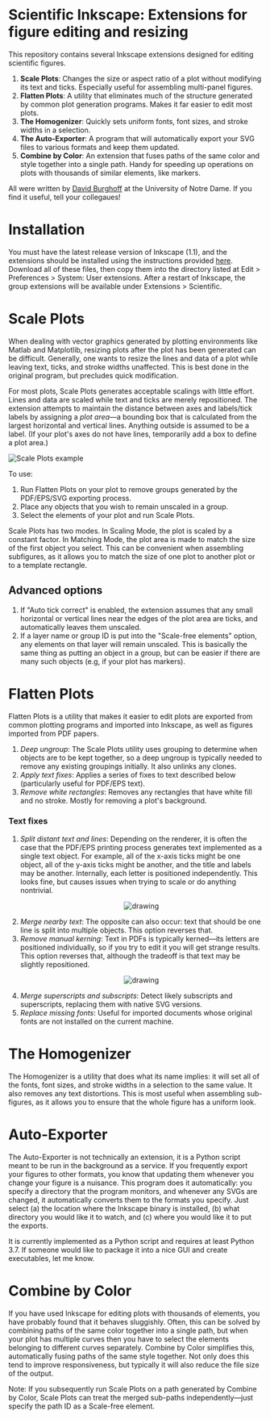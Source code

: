 # Scientific Inkscape: Extensions for figure editing and resizing
This repository contains several Inkscape extensions designed for editing scientific figures.

1. **Scale Plots**: Changes the size or aspect ratio of a plot without modifying its text and ticks. Especially useful for assembling multi-panel figures.
2. **Flatten Plots**: A utility that eliminates much of the structure generated by common plot generation programs. Makes it far easier to edit most plots.
3. **The Homogenizer**: Quickly sets uniform fonts, font sizes, and stroke widths in a selection.
4. **The Auto-Exporter**: A program that will automatically export your SVG files to various formats and keep them updated.
5. **Combine by Color**: An extension that fuses paths of the same color and style together into a single path. Handy for speeding up operations on plots with thousands of similar elements, like markers. 

All were written by [David Burghoff](https://dburghoff.com) at the University of Notre Dame. If you find it useful, tell your collegaues!

# Installation
You must have the latest release version of Inkscape (1.1), and the extensions should be installed using the instructions provided [here](https://inkscape.org/gallery/=extension/). Download all of these files, then copy them into the directory listed at Edit > Preferences > System: User extensions. After a restart of Inkscape, the group extensions will be available under Extensions > Scientific.

# Scale Plots
When dealing with vector graphics generated by plotting environments like Matlab and Matplotlib, resizing plots after the plot has been generated can be difficult. Generally, one wants to resize the lines and data of a plot while leaving text, ticks, and stroke widths unaffected. This is best done in the original program, but precludes quick modification.

For most plots, Scale Plots generates acceptable scalings with little effort. Lines and data are scaled while text and ticks are merely repositioned. The extension attempts to maintain the distance between axes and labels/tick labels by assigning a _plot area_—a bounding box that is calculated from the largest horizontal and vertical lines. Anything outside is assumed to be a label. (If your plot's axes do not have lines, temporarily add a box to define a plot area.)

![Scale Plots example](https://github.com/burghoff/Academic-Inkscape/blob/main/examples/Scale%20Plots%20example.svg)

To use:

1. Run Flatten Plots on your plot to remove groups generated by the PDF/EPS/SVG exporting process. 
2. Place any objects that you wish to remain unscaled in a group.
3. Select the elements of your plot and run Scale Plots.

Scale Plots has two modes. In Scaling Mode, the plot is scaled by a constant factor. In Matching Mode, the plot area is made to match the size of the first object you select. This can be convenient when assembling subfigures, as it allows you to match the size of one plot to another plot or to a template rectangle.
            
## Advanced options
1. If "Auto tick correct" is enabled, the extension assumes that any small horizontal or vertical lines near the edges of the plot area are ticks, and automatically leaves them unscaled.
2. If a layer name or group ID is put into the "Scale-free elements" option, any elements on that layer will remain unscaled. This is basically the same thing as putting an object in a group, but can be easier if there are many such objects (e.g, if your plot has markers).

# Flatten Plots
Flatten Plots is a utility that makes it easier to edit plots are exported from common plotting programs and imported into Inkscape, as well as figures imported from PDF papers.
1. *Deep ungroup*: The Scale Plots utility uses grouping to determine when objects are to be kept together, so a deep ungroup is typically needed to remove any existing groupings initially. It also unlinks any clones.
2. *Apply text fixes*: Applies a series of fixes to text described below (particularly useful for PDF/EPS text).
3. *Remove white rectangles*: Removes any rectangles that have white fill and no stroke. Mostly for removing a plot's background.

### Text fixes
<ol>
<li><i>Split distant text and lines</i>: Depending on the renderer, it is often the case that the PDF/EPS printing process generates text implemented as a single text object. For example, all of the x-axis ticks might be one object, all of the y-axis ticks might be another, and the title and labels may be another. Internally, each letter is positioned independently. This looks fine, but causes issues when trying to scale or do anything nontrivial.
<br><p align="center"><img src="https://github.com/burghoff/Academic-Inkscape/blob/main/examples/Split_distant_draw.png" alt="drawing" ></img></p></li>
<li><i>Merge nearby text</i>: The opposite can also occur: text that should be one line is split into multiple objects. This option reverses that.
<li><i>Remove manual kerning</i>: Text in PDFs is typically kerned—its letters are positioned individually, so if you try to edit it you will get strange results. This option reverses that, although the tradeoff is that text may be slightly repositioned.
<br><p align="center"><img src="https://github.com/burghoff/Academic-Inkscape/blob/main/examples/Repair_shattered_draw.png" alt="drawing" ></img></p></li>
<li><i>Merge superscripts and subscripts</i>: Detect likely subscripts and superscripts, replacing them with native SVG versions.</li>
<li><i>Replace missing fonts</i>: Useful for imported documents whose original fonts are not installed on the current machine.</li></ol>

# The Homogenizer
The Homogenizer is a utility that does what its name implies: it will set all of the fonts, font sizes, and stroke widths in a selection to the same value. It also removes any text distortions. This is most useful when assembling sub-figures, as it allows you to ensure that the whole figure has a uniform look. 

# Auto-Exporter
The Auto-Exporter is not technically an extension, it is a Python script meant to be run in the background as a service. If you frequently export your figures to other formats, you know that updating them whenever you change your figure is a nuisance. This program does it automatically: you specify a directory that the program monitors, and whenever any SVGs are changed, it automatically converts them to the formats you specify. Just select (a) the location where the Inkscape binary is installed, (b) what directory you would like it to watch, and (c) where you would like it to put the exports.

It is currently implemented as a Python script and requires at least Python 3.7. If someone would like to package it into a nice GUI and create executables, let me know.

# Combine by Color
If you have used Inkscape for editing plots with thousands of elements, you have probably found that it behaves sluggishly. Often, this can be solved by combining paths of the same color together into a single path, but when your plot has multiple curves then you have to select the elements belonging to different curves separately. Combine by Color simplifies this, automatically fusing paths of the same style together. Not only does this tend to improve responsiveness, but typically it will also reduce the file size of the output.

Note: If you subsequently run Scale Plots on a path generated by Combine by Color, Scale Plots can treat the merged sub-paths independently—just specify the path ID as a Scale-free element.
